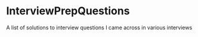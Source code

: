 # InterviewPrepQuestions
A list of solutions to interview questions I came across in various interviews
